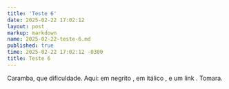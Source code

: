```yaml
---
title: 'Teste 6'
date: 2025-02-22 17:02:12
layout: post
markup: markdown
name: 2025-02-22-teste-6.md
published: true
time: 2025-02-22 17:02:12 -0300
title: Teste 6
---
```

Caramba, que dificuldade. Aqui: em negrito , em itálico , e um link . Tomara.